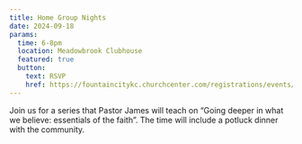 ```yaml
---
title: Home Group Nights
date: 2024-09-18
params:
  time: 6-8pm
  location: Meadowbrook Clubhouse
  featured: true
  button:
    text: RSVP
    href: https://fountaincitykc.churchcenter.com/registrations/events/2501511
---
```


Join us for a series that Pastor James will teach on “Going deeper in what we believe: essentials of the faith”. The time will include a potluck dinner with the community.

<!--more-->
